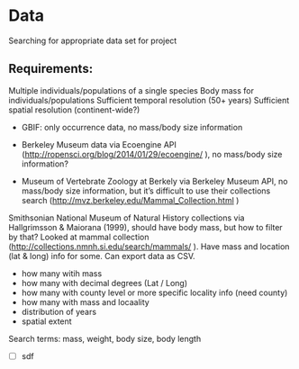 Data
=====

Searching for appropriate data set for project

Requirements:
------------
Multiple individuals/populations of a single species
Body mass for individuals/populations
Sufficient temporal resolution (50+ years)
Sufficient spatial resolution (continent-wide?)


* GBIF: only occurrence data, no mass/body size information

* Berkeley Museum data via Ecoengine API (http://ropensci.org/blog/2014/01/29/ecoengine/ ), no mass/body size information? 

* Museum of Vertebrate Zoology at Berkely via Berkeley Museum API, no mass/body size information, but it’s difficult to use their collections search (http://mvz.berkeley.edu/Mammal_Collection.html )

Smithsonian National Museum of Natural History collections via Hallgrimsson & Maiorana (1999), should have body mass, but how to filter by that? Looked at mammal collection (http://collections.nmnh.si.edu/search/mammals/ ). Have mass and location (lat & long) info for some. Can export data as CSV. 

* how many witih mass 
* how many with decimal degrees (Lat / Long)
* how many with county level or more specific locality info (need county)
* how many with mass and locaality
* distribution of years
* spatial extent


Search terms: mass, weight, body size, body length

- [ ] sdf
